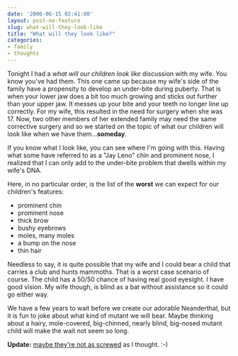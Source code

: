 ```yaml
---
date: '2006-06-15 02:41:00'
layout: post-no-feature
slug: what-will-they-look-like
title: "What will they look like?"
categories:
- family
- thoughts
---
```


Tonight I had a _what will our children look like_ discussion with my wife. You know you've had them. This one came up because my wife's side of the family have a propensity to develop an under-bite during puberty. That is when your lower jaw does a bit too much growing and sticks out further than your upper jaw. It messes up your bite and your teeth no longer line up correctly. For my wife, this resulted in the need for surgery when she was 17. Now, two other members of her extended family may need the same corrective surgery and so we started on the topic of what our children will look like when we have them...**someday**.

If you know what I look like, you can see where I'm going with this. Having what some have referred to as a "Jay Leno" chin and prominent nose, I realized that I can only add to the under-bite problem that dwells within my wife's DNA.

Here, in no particular order, is the list of the **worst** we can expect for our children's features:

- prominent chin
- prominent nose
- thick brow
- bushy eyebrows
- moles, many moles
- a bump on the nose
- thin hair

Needless to say, it is quite possible that my wife and I could bear a child that carries a club and hunts mammoths. That is a worst case scenario of course. The child has a 50/50 chance of having real good eyesight. I have good vision. My wife though, is blind as a bat without assistance so it could go either way.

We have a few years to wait before we create our adorable Neanderthal, but it is fun to joke about what kind of mutant we will bear. Maybe thinking about a hairy, mole-covered, big-chinned, nearly blind, big-nosed mutant child will make the wait not seem so long.

**Update:** [maybe they're not as screwed](/2008/08/the-weight-of-zero/) as I thought. :-)